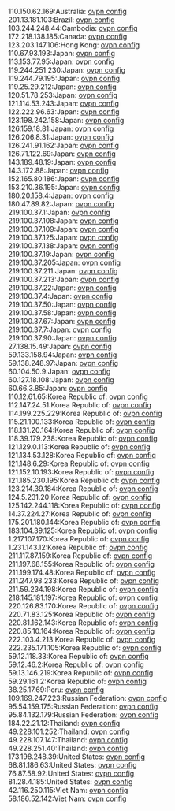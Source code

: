 110.150.62.169:Australia: [ovpn config](vpn/110_150_62_169.ovpn)  
201.13.181.103:Brazil: [ovpn config](vpn/201_13_181_103.ovpn)  
103.244.248.44:Cambodia: [ovpn config](vpn/103_244_248_44.ovpn)  
172.218.138.185:Canada: [ovpn config](vpn/172_218_138_185.ovpn)  
123.203.147.106:Hong Kong: [ovpn config](vpn/123_203_147_106.ovpn)  
110.67.93.193:Japan: [ovpn config](vpn/110_67_93_193.ovpn)  
113.153.77.95:Japan: [ovpn config](vpn/113_153_77_95.ovpn)  
119.244.251.230:Japan: [ovpn config](vpn/119_244_251_230.ovpn)  
119.244.79.195:Japan: [ovpn config](vpn/119_244_79_195.ovpn)  
119.25.29.212:Japan: [ovpn config](vpn/119_25_29_212.ovpn)  
120.51.78.253:Japan: [ovpn config](vpn/120_51_78_253.ovpn)  
121.114.53.243:Japan: [ovpn config](vpn/121_114_53_243.ovpn)  
122.222.96.63:Japan: [ovpn config](vpn/122_222_96_63.ovpn)  
123.198.242.158:Japan: [ovpn config](vpn/123_198_242_158.ovpn)  
126.159.18.81:Japan: [ovpn config](vpn/126_159_18_81.ovpn)  
126.206.8.31:Japan: [ovpn config](vpn/126_206_8_31.ovpn)  
126.241.91.162:Japan: [ovpn config](vpn/126_241_91_162.ovpn)  
126.71.122.69:Japan: [ovpn config](vpn/126_71_122_69.ovpn)  
143.189.48.19:Japan: [ovpn config](vpn/143_189_48_19.ovpn)  
14.3.172.88:Japan: [ovpn config](vpn/14_3_172_88.ovpn)  
152.165.80.186:Japan: [ovpn config](vpn/152_165_80_186.ovpn)  
153.210.36.195:Japan: [ovpn config](vpn/153_210_36_195.ovpn)  
180.20.158.4:Japan: [ovpn config](vpn/180_20_158_4.ovpn)  
180.47.89.82:Japan: [ovpn config](vpn/180_47_89_82.ovpn)  
219.100.37.1:Japan: [ovpn config](vpn/219_100_37_1.ovpn)  
219.100.37.108:Japan: [ovpn config](vpn/219_100_37_108.ovpn)  
219.100.37.109:Japan: [ovpn config](vpn/219_100_37_109.ovpn)  
219.100.37.125:Japan: [ovpn config](vpn/219_100_37_125.ovpn)  
219.100.37.138:Japan: [ovpn config](vpn/219_100_37_138.ovpn)  
219.100.37.19:Japan: [ovpn config](vpn/219_100_37_19.ovpn)  
219.100.37.205:Japan: [ovpn config](vpn/219_100_37_205.ovpn)  
219.100.37.211:Japan: [ovpn config](vpn/219_100_37_211.ovpn)  
219.100.37.213:Japan: [ovpn config](vpn/219_100_37_213.ovpn)  
219.100.37.22:Japan: [ovpn config](vpn/219_100_37_22.ovpn)  
219.100.37.4:Japan: [ovpn config](vpn/219_100_37_4.ovpn)  
219.100.37.50:Japan: [ovpn config](vpn/219_100_37_50.ovpn)  
219.100.37.58:Japan: [ovpn config](vpn/219_100_37_58.ovpn)  
219.100.37.67:Japan: [ovpn config](vpn/219_100_37_67.ovpn)  
219.100.37.7:Japan: [ovpn config](vpn/219_100_37_7.ovpn)  
219.100.37.90:Japan: [ovpn config](vpn/219_100_37_90.ovpn)  
27.138.15.49:Japan: [ovpn config](vpn/27_138_15_49.ovpn)  
59.133.158.94:Japan: [ovpn config](vpn/59_133_158_94.ovpn)  
59.138.248.97:Japan: [ovpn config](vpn/59_138_248_97.ovpn)  
60.104.50.9:Japan: [ovpn config](vpn/60_104_50_9.ovpn)  
60.127.18.108:Japan: [ovpn config](vpn/60_127_18_108.ovpn)  
60.66.3.85:Japan: [ovpn config](vpn/60_66_3_85.ovpn)  
110.12.61.65:Korea Republic of: [ovpn config](vpn/110_12_61_65.ovpn)  
112.147.24.51:Korea Republic of: [ovpn config](vpn/112_147_24_51.ovpn)  
114.199.225.229:Korea Republic of: [ovpn config](vpn/114_199_225_229.ovpn)  
115.21.100.133:Korea Republic of: [ovpn config](vpn/115_21_100_133.ovpn)  
118.131.20.164:Korea Republic of: [ovpn config](vpn/118_131_20_164.ovpn)  
118.39.179.238:Korea Republic of: [ovpn config](vpn/118_39_179_238.ovpn)  
121.129.0.113:Korea Republic of: [ovpn config](vpn/121_129_0_113.ovpn)  
121.134.53.128:Korea Republic of: [ovpn config](vpn/121_134_53_128.ovpn)  
121.148.6.29:Korea Republic of: [ovpn config](vpn/121_148_6_29.ovpn)  
121.152.10.193:Korea Republic of: [ovpn config](vpn/121_152_10_193.ovpn)  
121.185.230.195:Korea Republic of: [ovpn config](vpn/121_185_230_195.ovpn)  
123.214.39.184:Korea Republic of: [ovpn config](vpn/123_214_39_184.ovpn)  
124.5.231.20:Korea Republic of: [ovpn config](vpn/124_5_231_20.ovpn)  
125.142.244.118:Korea Republic of: [ovpn config](vpn/125_142_244_118.ovpn)  
14.37.224.27:Korea Republic of: [ovpn config](vpn/14_37_224_27.ovpn)  
175.201.180.144:Korea Republic of: [ovpn config](vpn/175_201_180_144.ovpn)  
183.104.39.125:Korea Republic of: [ovpn config](vpn/183_104_39_125.ovpn)  
1.217.107.170:Korea Republic of: [ovpn config](vpn/1_217_107_170.ovpn)  
1.231.143.12:Korea Republic of: [ovpn config](vpn/1_231_143_12.ovpn)  
211.117.87.159:Korea Republic of: [ovpn config](vpn/211_117_87_159.ovpn)  
211.197.68.155:Korea Republic of: [ovpn config](vpn/211_197_68_155.ovpn)  
211.199.174.48:Korea Republic of: [ovpn config](vpn/211_199_174_48.ovpn)  
211.247.98.233:Korea Republic of: [ovpn config](vpn/211_247_98_233.ovpn)  
211.59.234.198:Korea Republic of: [ovpn config](vpn/211_59_234_198.ovpn)  
218.145.181.197:Korea Republic of: [ovpn config](vpn/218_145_181_197.ovpn)  
220.126.83.170:Korea Republic of: [ovpn config](vpn/220_126_83_170.ovpn)  
220.71.83.125:Korea Republic of: [ovpn config](vpn/220_71_83_125.ovpn)  
220.81.162.143:Korea Republic of: [ovpn config](vpn/220_81_162_143.ovpn)  
220.85.10.164:Korea Republic of: [ovpn config](vpn/220_85_10_164.ovpn)  
222.103.4.213:Korea Republic of: [ovpn config](vpn/222_103_4_213.ovpn)  
222.235.171.105:Korea Republic of: [ovpn config](vpn/222_235_171_105.ovpn)  
59.12.118.33:Korea Republic of: [ovpn config](vpn/59_12_118_33.ovpn)  
59.12.46.2:Korea Republic of: [ovpn config](vpn/59_12_46_2.ovpn)  
59.13.146.219:Korea Republic of: [ovpn config](vpn/59_13_146_219.ovpn)  
59.29.161.2:Korea Republic of: [ovpn config](vpn/59_29_161_2.ovpn)  
38.25.17.69:Peru: [ovpn config](vpn/38_25_17_69.ovpn)  
109.169.247.223:Russian Federation: [ovpn config](vpn/109_169_247_223.ovpn)  
95.54.159.175:Russian Federation: [ovpn config](vpn/95_54_159_175.ovpn)  
95.84.132.179:Russian Federation: [ovpn config](vpn/95_84_132_179.ovpn)  
184.22.21.12:Thailand: [ovpn config](vpn/184_22_21_12.ovpn)  
49.228.101.252:Thailand: [ovpn config](vpn/49_228_101_252.ovpn)  
49.228.107.147:Thailand: [ovpn config](vpn/49_228_107_147.ovpn)  
49.228.251.40:Thailand: [ovpn config](vpn/49_228_251_40.ovpn)  
173.198.248.39:United States: [ovpn config](vpn/173_198_248_39.ovpn)  
68.81.186.63:United States: [ovpn config](vpn/68_81_186_63.ovpn)  
76.87.58.92:United States: [ovpn config](vpn/76_87_58_92.ovpn)  
81.28.4.185:United States: [ovpn config](vpn/81_28_4_185.ovpn)  
42.116.250.115:Viet Nam: [ovpn config](vpn/42_116_250_115.ovpn)  
58.186.52.142:Viet Nam: [ovpn config](vpn/58_186_52_142.ovpn)  

